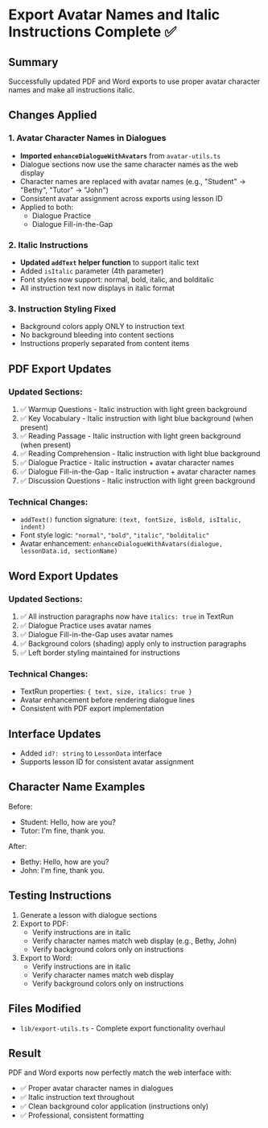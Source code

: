# Export Avatar Names and Italic Instructions Complete ✅

## Summary
Successfully updated PDF and Word exports to use proper avatar character names and make all instructions italic.

## Changes Applied

### 1. Avatar Character Names in Dialogues
- **Imported `enhanceDialogueWithAvatars`** from `avatar-utils.ts`
- Dialogue sections now use the same character names as the web display
- Character names are replaced with avatar names (e.g., "Student" → "Bethy", "Tutor" → "John")
- Consistent avatar assignment across exports using lesson ID
- Applied to both:
  - Dialogue Practice
  - Dialogue Fill-in-the-Gap

### 2. Italic Instructions
- **Updated `addText` helper function** to support italic text
- Added `isItalic` parameter (4th parameter)
- Font styles now support: normal, bold, italic, and bolditalic
- All instruction text now displays in italic format

### 3. Instruction Styling Fixed
- Background colors apply ONLY to instruction text
- No background bleeding into content sections
- Instructions properly separated from content items

## PDF Export Updates

### Updated Sections:
1. ✅ Warmup Questions - Italic instruction with light green background
2. ✅ Key Vocabulary - Italic instruction with light blue background (when present)
3. ✅ Reading Passage - Italic instruction with light green background (when present)
4. ✅ Reading Comprehension - Italic instruction with light blue background
5. ✅ Dialogue Practice - Italic instruction + avatar character names
6. ✅ Dialogue Fill-in-the-Gap - Italic instruction + avatar character names
7. ✅ Discussion Questions - Italic instruction with light green background

### Technical Changes:
- `addText()` function signature: `(text, fontSize, isBold, isItalic, indent)`
- Font style logic: `"normal"`, `"bold"`, `"italic"`, `"bolditalic"`
- Avatar enhancement: `enhanceDialogueWithAvatars(dialogue, lessonData.id, sectionName)`

## Word Export Updates

### Updated Sections:
1. ✅ All instruction paragraphs now have `italics: true` in TextRun
2. ✅ Dialogue Practice uses avatar names
3. ✅ Dialogue Fill-in-the-Gap uses avatar names
4. ✅ Background colors (shading) apply only to instruction paragraphs
5. ✅ Left border styling maintained for instructions

### Technical Changes:
- TextRun properties: `{ text, size, italics: true }`
- Avatar enhancement before rendering dialogue lines
- Consistent with PDF export implementation

## Interface Updates
- Added `id?: string` to `LessonData` interface
- Supports lesson ID for consistent avatar assignment

## Character Name Examples
Before:
- Student: Hello, how are you?
- Tutor: I'm fine, thank you.

After:
- Bethy: Hello, how are you?
- John: I'm fine, thank you.

## Testing Instructions
1. Generate a lesson with dialogue sections
2. Export to PDF:
   - Verify instructions are in italic
   - Verify character names match web display (e.g., Bethy, John)
   - Verify background colors only on instructions
3. Export to Word:
   - Verify instructions are in italic
   - Verify character names match web display
   - Verify background colors only on instructions

## Files Modified
- `lib/export-utils.ts` - Complete export functionality overhaul

## Result
PDF and Word exports now perfectly match the web interface with:
- ✅ Proper avatar character names in dialogues
- ✅ Italic instruction text throughout
- ✅ Clean background color application (instructions only)
- ✅ Professional, consistent formatting
